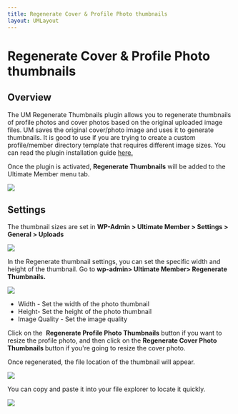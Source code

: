 ```yaml
---
title: Regenerate Cover & Profile Photo thumbnails 
layout: UMLayout
---
```

# Regenerate Cover & Profile Photo thumbnails


## Overview
<p>
	The UM Regenerate Thumbnails plugin allows you to regenerate thumbnails of profile photos and cover photos based on the original uploaded image files. UM saves the original cover/photo image and uses it to generate thumbnails. It is good to use if you are trying to create a custom profile/member directory template that requires different image sizes. You can read the plugin installation guide <a href="https://ultimatemember.github.io/Extended/article/1663-download-installation-of-the-basic-extensions">here.</a></p><p>
	 Once the plugin is activated,
	<strong> Regenerate Thumbnails</strong> will be added to the Ultimate Member menu tab. </p><p>
	<img src="https://s3.amazonaws.com/helpscout.net/docs/assets/561c96629033600a7a36d662/images/61e18bfdc73ba12e69a4ffd9/file-dN4DZdJCsi.png"></p>

## Settings
<p>
	The thumbnail sizes are set in <strong>WP-Admin > Ultimate Member > Settings > General > Uploads<br>
	</strong></p><p>
	<img src="https://s3.amazonaws.com/helpscout.net/docs/assets/561c96629033600a7a36d662/images/61eaaa3d2130e5169467f398/file-yLsVjOrNLy.png"></p><p>
	In the Regenerate thumbnail settings, you can set the specific width and height of the thumbnail. Go to <strong style="background-color: initial;">wp-admin> Ultimate Member> Regenerate Thumbnails. </strong></p><p>
	<strong></strong></p><p>
	<img src="https://s3.amazonaws.com/helpscout.net/docs/assets/561c96629033600a7a36d662/images/61e18cc0c73ba12e69a4ffe4/file-AmJrAGv69X.png"></p><ul>
	
<li>Width - Set the width of the photo thumbnail</li>	
<li>Height- Set the height of the photo thumbnail</li>	
<li>Image Quality - Set the image quality</li></ul><p>
	 Click on the 
	<strong>Regenerate Profile Photo Thumbnails</strong> button if you want to resize the profile photo, and then click on the <strong>Regenerate Cover Photo Thumbnails </strong>button if you're going to resize the cover photo.</p><p>
	 Once regenerated, the file location of the thumbnail will appear.</p><p>
	<img src="https://s3.amazonaws.com/helpscout.net/docs/assets/561c96629033600a7a36d662/images/61e18e90b54d116b7c39771f/file-KFqgMuiXPb.png"></p><p>
	 You can copy and paste it into your file explorer to locate it quickly.</p><p>
	<img src="https://s3.amazonaws.com/helpscout.net/docs/assets/561c96629033600a7a36d662/images/61e18f7579a38f5473fd3fcd/file-mmoyaNfw2k.png"></p>
